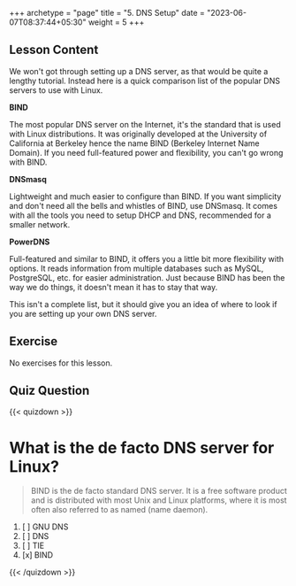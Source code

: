 +++
archetype = "page"
title = "5. DNS Setup"
date = "2023-06-07T08:37:44+05:30"
weight = 5
+++

## Lesson Content

We won't got through setting up a DNS server, as that would be quite a lengthy tutorial. Instead here is a quick comparison list of the popular DNS servers to use with Linux.

**BIND**

The most popular DNS server on the Internet, it's the standard that is used with Linux distributions. It was originally developed at the University of California at Berkeley hence the name BIND (Berkeley Internet Name Domain). If you need full-featured power and flexibility, you can't go wrong with BIND.

**DNSmasq**

Lightweight and much easier to configure than BIND. If you want simplicity and don't need all the bells and whistles of BIND, use DNSmasq. It comes with all the tools you need to setup DHCP and DNS, recommended for a smaller network.

**PowerDNS**

Full-featured and similar to BIND, it offers you a little bit more flexibility with options. It reads information from multiple databases such as MySQL, PostgreSQL, etc. for easier administration. Just because BIND has been the way we do things, it doesn't mean it has to stay that way.

This isn't a complete list, but it should give you an idea of where to look if you are setting up your own DNS server. 

## Exercise

No exercises for this lesson.

## Quiz Question

{{< quizdown >}}

# What is the de facto DNS server for Linux?

> BIND is the de facto standard DNS server. It is a free software product and is distributed with most Unix and Linux platforms, where it is most often also referred to as named (name daemon).

1. [ ] GNU DNS
2. [ ] DNS
3. [ ] TIE
4. [x] BIND

{{< /quizdown >}}

